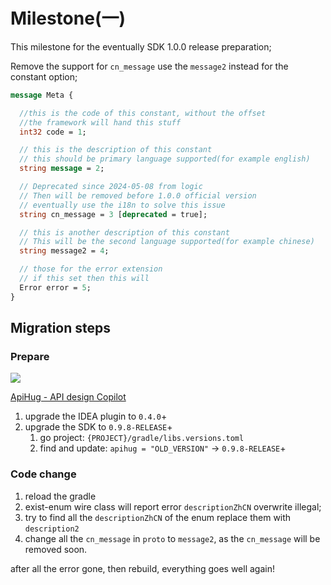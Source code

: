 # Milestone(一)

This milestone for the eventually SDK 1.0.0 release preparation;

Remove the support for  `cn_message` use the `message2` instead for the constant option;

```protobuf
message Meta {

  //this is the code of this constant, without the offset
  //the framework will hand this stuff
  int32 code = 1;

  // this is the description of this constant
  // this should be primary language supported(for example english)
  string message = 2;

  // Deprecated since 2024-05-08 from logic
  // Then will be removed before 1.0.0 official version
  // eventually use the i18n to solve this issue
  string cn_message = 3 [deprecated = true];

  // this is another description of this constant
  // This will be the second language supported(for example chinese)
  string message2 = 4;

  // those for the error extension
  // if this set then this will
  Error error = 5;
}
```

## Migration steps

### Prepare

<a target="_blank" href="https://search.maven.org/artifact/com.apihug/it-bom"><img src="https://img.shields.io/maven-central/v/com.apihug/it-bom.svg?label=Maven%20Central" /></a>

[ApiHug - API design Copilot](https://plugins.jetbrains.com/plugin/23534-apihug--api-design-copilot)

1. upgrade the IDEA plugin to `0.4.0`+
2. upgrade the SDK to `0.9.8-RELEASE`+
   1. go project: `{PROJECT}/gradle/libs.versions.toml`
   2. find and update: `apihug = "OLD_VERSION"` -> `0.9.8-RELEASE`+

### Code change

1. reload the gradle
2. exist-enum wire class will report error `descriptionZhCN` overwrite illegal;
3. try to find all the `descriptionZhCN` of the enum replace them with `description2`
4. change all the `cn_message` in `proto` to  `message2`, as the `cn_message` will be removed soon.

after all the error gone,  then rebuild, everything goes well again!
